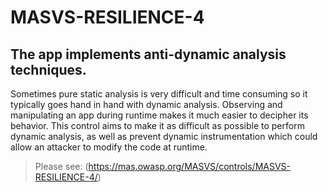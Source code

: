 # MASVS-RESILIENCE-4

## The app implements anti-dynamic analysis techniques.

Sometimes pure static analysis is very difficult and time consuming so it typically goes hand in hand with dynamic analysis. Observing and manipulating an app during runtime makes it much easier to decipher its behavior. This control aims to make it as difficult as possible to perform dynamic analysis, as well as prevent dynamic instrumentation which could allow an attacker to modify the code at runtime.

> Please see: (https://mas.owasp.org/MASVS/controls/MASVS-RESILIENCE-4/)